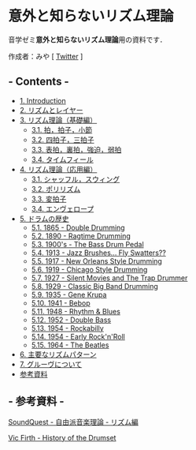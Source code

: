 <link href="/style.css" rel="stylesheet"></link>

# 意外と知らないリズム理論

音学ゼミ**意外と知らないリズム理論**用の資料です．

作成者：みや [ [Twitter](https://twitter.com/Rhyth_Master) ]


## - Contents - 
- [1. Introduction](Introduction.md)
- [2. リズムとレイヤー](Rhythm_and_Layer.md)
- [3. リズム理論（基礎編）](#anchor3)
  - [3.1. 拍，拍子，小節](#anchor3-1)
  - [3.2. 四拍子，三拍子](#anchor3-2)
  - [3.3. 表拍，裏拍，強迫，弱拍](#anchor3-3)
  - [3.4. タイムフィール](#anchor3-4)
- [4. リズム理論（応用編）](#anchor4)
  - [3.1. シャッフル，スウィング](#anchor4-1)
  - [3.2. ポリリズム](#anchor4-2)
  - [3.3. 変拍子](#anchor4-3)
  - [3.4. エンヴェロープ](#anchor4-4)
- [5. ドラムの歴史](#anchor5) 
  - [5.1. 1865 - Double Drumming](#anchor5-1)
  - [5.2. 1890 - Ragtime Drumming](#anchor5-2)
  - [5.3. 1900's - The Bass Drum Pedal](#anchor5-3)
  - [5.4. 1913 - Jazz Brushes... Fly Swatters??](#anchor5-4)
  - [5.5. 1917 - New Orleans Style Drumming](#anchor5-5)
  - [5.6. 1919 - Chicago Style Drumming](#anchor5-6)
  - [5.7. 1927 - Silent Movies and The Trap Drummer](#anchor5-7)
  - [5.8. 1929 - Classic Big Band Drumming](#anchor5-8)
  - [5.9. 1935 - Gene Krupa](#anchor5-9)
  - [5.10. 1941 - Bebop](#anchor5-10)
  - [5.11. 1948 - Rhythm & Blues](#anchor5-11)
  - [5.12. 1952 - Double Bass](#anchor5-12)
  - [5.13. 1954 - Rockabilly](#anchor5-13)
  - [5.14. 1954 - Early Rock'n'Roll](#anchor5-14)
  - [5.15. 1964 - The Beatles](#anchor5-15)
- [6. 主要なリズムパターン](#anchor6)
- [7. グルーヴについて](#anchor6)
- [参考資料](#anchor-source)
  

<a id="anchor-source"></a>
## - 参考資料 - 

[SoundQuest - 自由派音楽理論 - リズム編](https://soundquest.jp/category-archive-rhythm/)

[Vic Firth - History of the Drumset](https://www.youtube.com/playlist?list=PLpKMeH_MXcaSL7sTLRAzOaWf6NLQgX9W4)

